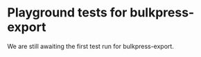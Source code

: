 # Playground tests for bulkpress-export
We are still awaiting the first test run for bulkpress-export.
